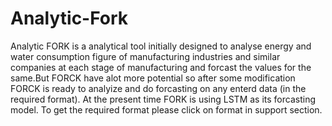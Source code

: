 # Analytic-Fork

Analytic FORK is a analytical tool initially designed to analyse energy and water consumption figure of manufacturing industries and similar companies at each stage of manufacturing and forcast the values for the same.But FORCK have alot more potential so after some modification FORCK is ready to analyize and do forcasting on any enterd data (in the required format). At the present time FORK is using LSTM as its forcasting model. To get the required format please click on format in support section.
